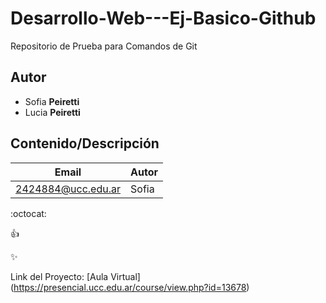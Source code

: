 # Desarrollo-Web---Ej-Basico-Github
Repositorio de Prueba para Comandos de Git

## Autor

* Sofia **Peiretti**
* Lucia **Peiretti**

## Contenido/Descripción

| Email | Autor |
|-------|-------|
|2424884@ucc.edu.ar|Sofia|

:octocat:

:+1:

:sparkles:

Link del Proyecto: [Aula Virtual] (https://presencial.ucc.edu.ar/course/view.php?id=13678)

